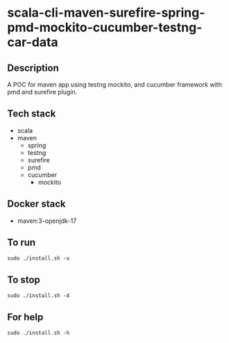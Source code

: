 # scala-cli-maven-surefire-spring-pmd-mockito-cucumber-testng-car-data

## Description
A POC for maven app using testng
mockito, and cucumber framework
 with pmd
and surefire plugin.

## Tech stack
- scala
- maven
	- spring
  - testng
  - surefire
  - pmd
  - cucumber
	- mockito


## Docker stack
- maven:3-openjdk-17

## To run
`sudo ./install.sh -u`

## To stop
`sudo ./install.sh -d`

## For help
`sudo ./install.sh -h`
